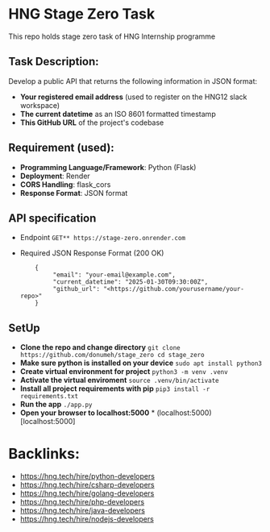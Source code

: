 # HNG Stage Zero Task

This repo holds stage zero task of HNG Internship programme


## Task Description:

Develop a public API that returns the following information in JSON format:

* **Your registered email address** (used to register on the HNG12 slack workspace)
* **The current datetime** as an ISO 8601 formatted timestamp
* **This GitHub URL** of the project's codebase

## Requirement (used):

* **Programming Language/Framework**: Python (Flask)
* **Deployment**: Render
* **CORS Handling**: flask_cors
* **Response Format**: JSON format


## API specification
* Endpoint `GET** https://stage-zero.onrender.com`
* Required JSON Response Format (200 OK)

	```
		{
 			 "email": "your-email@example.com",
			 "current_datetime": "2025-01-30T09:30:00Z",
			 "github_url": "<https://github.com/yourusername/your-repo>"
		}
	```

## SetUp
* **Clone the repo and change directory**
		```
			git clone https://github.com/donumeh/stage_zero
			cd stage_zero
		```
* **Make sure python is installed on your device**
		```
			sudo apt install python3
		```
* **Create virtual environment for project**
		```
			python3 -m venv .venv
		```
* **Activate the virtual enviroment**
		```
			source .venv/bin/activate
		```
* **Install all project requirements with pip**
		```
			pip3 install -r requirements.txt
		```
* **Run the app**
		```
			./app.py
		```
* **Open your browser to localhost:5000**
		* (localhost:5000)[localhost:5000]

# Backlinks:
* https://hng.tech/hire/python-developers
* https://hng.tech/hire/csharp-developers
* https://hng.tech/hire/golang-developers
* https://hng.tech/hire/php-developers
* https://hng.tech/hire/java-developers
* https://hng.tech/hire/nodejs-developers



